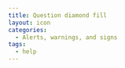 ```yaml
---
title: Question diamond fill
layout: icon
categories:
  - Alerts, warnings, and signs
tags:
  - help
---
```

